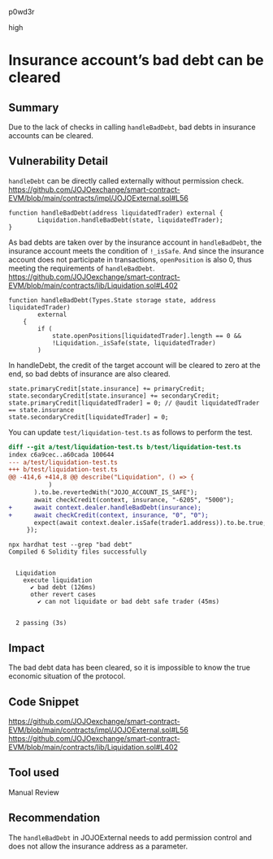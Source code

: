 p0wd3r

high

# Insurance account’s bad debt can be cleared

## Summary
Due to the lack of checks in calling `handleBadDebt`, bad debts in insurance accounts can be cleared.
## Vulnerability Detail
`handleDebt` can be directly called externally without permission check.
https://github.com/JOJOexchange/smart-contract-EVM/blob/main/contracts/impl/JOJOExternal.sol#L56
```solidity
function handleBadDebt(address liquidatedTrader) external {
        Liquidation.handleBadDebt(state, liquidatedTrader);
}
```

As bad debts are taken over by the insurance account in `handleBadDebt`, the insurance account meets the condition of `!_isSafe`. And since the insurance account does not participate in transactions, `openPosition` is also 0, thus meeting the requirements of `handleBadDebt`.
https://github.com/JOJOexchange/smart-contract-EVM/blob/main/contracts/lib/Liquidation.sol#L402
```solidity
function handleBadDebt(Types.State storage state, address liquidatedTrader)
        external
    {
        if (
            state.openPositions[liquidatedTrader].length == 0 &&
            !Liquidation._isSafe(state, liquidatedTrader)
        )
```

In handleDebt, the credit of the target account will be cleared to zero at the end, so bad debts of insurance are also cleared.
```solidity
state.primaryCredit[state.insurance] += primaryCredit;
state.secondaryCredit[state.insurance] += secondaryCredit;
state.primaryCredit[liquidatedTrader] = 0; // @audit liquidatedTrader == state.insurance
state.secondaryCredit[liquidatedTrader] = 0;
```

You can update `test/liquidation-test.ts` as follows to perform the test.
```diff
diff --git a/test/liquidation-test.ts b/test/liquidation-test.ts
index c6a9cec..a60cada 100644
--- a/test/liquidation-test.ts
+++ b/test/liquidation-test.ts
@@ -414,6 +414,8 @@ describe("Liquidation", () => {
           )
       ).to.be.revertedWith("JOJO_ACCOUNT_IS_SAFE");
       await checkCredit(context, insurance, "-6205", "5000");
+      await context.dealer.handleBadDebt(insurance);
+      await checkCredit(context, insurance, "0", "0");
       expect(await context.dealer.isSafe(trader1.address)).to.be.true;
     });
```

```shell
npx hardhat test --grep "bad debt"
Compiled 6 Solidity files successfully


  Liquidation
    execute liquidation
      ✔ bad debt (126ms)
      other revert cases
        ✔ can not liquidate or bad debt safe trader (45ms)


  2 passing (3s)
```
## Impact
The bad debt data has been cleared, so it is impossible to know the true economic situation of the protocol.
## Code Snippet
https://github.com/JOJOexchange/smart-contract-EVM/blob/main/contracts/impl/JOJOExternal.sol#L56
https://github.com/JOJOexchange/smart-contract-EVM/blob/main/contracts/lib/Liquidation.sol#L402
## Tool used

Manual Review

## Recommendation
The `handleBadDebt` in JOJOExternal needs to add permission control and does not allow the insurance address as a parameter.